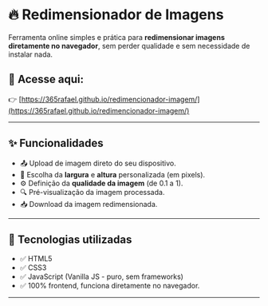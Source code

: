 # 🔥 Redimensionador de Imagens

Ferramenta online simples e prática para **redimensionar imagens diretamente no navegador**, sem perder qualidade e sem necessidade de instalar nada.

## 🚀 Acesse aqui:
👉 [https://365rafael.github.io/redimencionador-imagem/](https://365rafael.github.io/redimencionador-imagem/)

---

## ✨ Funcionalidades

- 📤 Upload de imagem direto do seu dispositivo.
- 🔢 Escolha da **largura** e **altura** personalizada (em pixels).
- ⚙️ Definição da **qualidade da imagem** (de 0.1 a 1).
- 🔍 Pré-visualização da imagem processada.
- 📥 Download da imagem redimensionada.

---

## 🎯 Tecnologias utilizadas

- ✅ HTML5
- ✅ CSS3
- ✅ JavaScript (Vanilla JS - puro, sem frameworks)
- ✅ 100% frontend, funciona diretamente no navegador.

---
